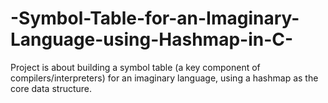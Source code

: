 # -Symbol-Table-for-an-Imaginary-Language-using-Hashmap-in-C-
Project is about building a symbol table (a key component of compilers/interpreters) for an imaginary language, using a hashmap as the core data structure.
